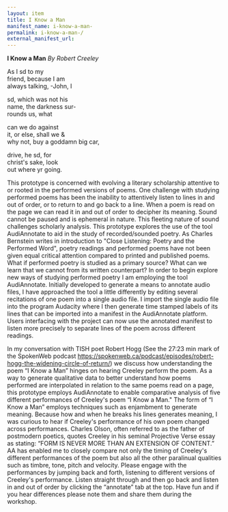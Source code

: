 ```yaml
---
layout: item
title: I Know a Man 
manifest_name: i-know-a-man-
permalink: i-know-a-man-/
external_manifest_url: 
---
```

<!-- Add an essay or interpretive material below this line,
using HTML or markdown.  Do not modify this file above this line -->

<b>I Know a Man</b>
  <em>By Robert Creeley</em>
    
  As I sd to my<br> 
  friend, because I am<br>
  always talking, -John, I<br>
  
  sd, which was not his<br>
  name, the darkness sur-<br>
  rounds us, what<br>
  
  can we do against<br>
  it, or else, shall we &<br>
  why not, buy a goddamn big car,<br>
    
  drive, he sd, for<br>
  christ's sake, look<br>
  out where yr going.<br> 

This prototype is concerned with evolving a literary scholarship attentive to or rooted in the performed versions of poems. One challenge with studying performed poems has been the inability to attentively listen to lines in and out of order, or to return to and go back to a line. When a poem is read on the page we can read it in and out of order to decipher its meaning. Sound cannot be paused and is ephemeral in nature. This fleeting nature of sound challenges scholarly analysis. This prototype explores the use of the tool AudiAnnotate to aid in the study of recorded/sounded poetry. As Charles Bernstein writes in introduction to "Close Listening: Poetry and the Performed Word", poetry readings and performed poems have not been given equal critical attention compared to printed and published poems. What if performed poetry is studied as a primary source? What can we learn that we cannot from its written counterpart? In order to begin explore new ways of studying performed poetry I am employing the tool AudiAnnotate. Initially developed to generate a means to annotate audio files, I have approached the tool a little differently by editing several recitations of one poem into a single audio file. I import the single audio file into the program Audacity where I then generate time stamped labels of its lines that can be imported into a manifest in the AudiAnnotate platform. Users interfacing with the project can now use the annotated manifest to listen more precisely to separate lines of the poem across different readings.

In my conversation with TISH poet Robert Hogg (See the 27:23 min mark of the SpokenWeb podcast https://spokenweb.ca/podcast/episodes/robert-hogg-the-widening-circle-of-return/) we discuss how understanding the poem “I Know a Man” hinges on hearing Creeley perform the poem. As a way to generate qualitative data to better understand how poems performed are interpolated in relation to the same poems read on a page, this prototype employs AudiAnnotate to enable comparative analysis of five different performances of Creeley's poem “I Know a Man." The form of “I Know a Man” employs techniques such as enjambment to generate meaning. Because how and when he breaks his lines generates meaning, I was curious to hear if Creeley's performance of his own poem changed across performances. Charles Olson, often referred to as the father of postmodern poetics, quotes Creeley in his seminal Projective Verse essay as stating: “FORM IS NEVER MORE THAN AN EXTENSION OF CONTENT.”  AA has enabled me to closely compare not only the timing of Creeley's different performances of the poem but also all the other paralinual qualities such as timbre, tone, pitch and velocity. Please engage with the performances by jumping back and forth, listening to different versions of Creeley's performance. Listen straight through and then go back and listen in and out of order by clicking the “annotate” tab at the top. Have fun and if you hear differences please note them and share them during the workshop.



